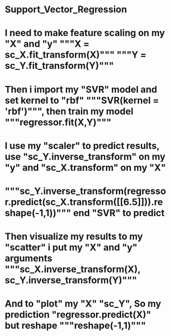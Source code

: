 # Support_Vector_Regression
# I need to make feature scaling on my "X" and "y" """X = sc_X.fit_transform(X)""" """Y = sc_Y.fit_transform(Y)"""
# Then i import my "SVR" model and set kernel to "rbf" """SVR(kernel = 'rbf')""", then train my model """regressor.fit(X,Y)"""
# I use my "scaler" to predict results, use "sc_Y.inverse_transform" on my "y" and "sc_X.transform" on my "X" 
# """sc_Y.inverse_transform(regressor.predict(sc_X.transform([[6.5]])).reshape(-1,1))""" end "SVR" to predict
# Then visualize my results to my "scatter" i put my "X" and "y" arguments """sc_X.inverse_transform(X), sc_Y.inverse_transform(Y)"""
# And to "plot" my "X" "sc_Y", So my prediction "regressor.predict(X)" but reshape """reshape(-1,1)"""
